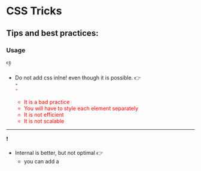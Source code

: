 # CSS Tricks 

## Tips and best practices:

### Usage

:-1:

* Do not add css inlne! even though it is possible. :point_right: <code> "<div style="color:red">" </code>
    * It is a bad practice 
    * You will have to style each element separately
    * It is not efficient
    * It is not scalable

**************************

:exclamation:

* Internal is better, but not optimal :point_right: <code>  <style></style> </code>
    * you can add a <style> tag to the HTML where the elements will be styled, but it can only be used in one file
    * Which will make the the file larger

**************************

:thumbsup:

* External is the Best :point_right: <code> <link href="style.css"> </code>
    * Keeps the styles separate from HTML
    * Improve readability and reusability

